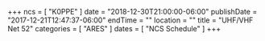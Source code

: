+++
ncs = [ "K0PPE" ]
date = "2018-12-30T21:00:00-06:00"
publishDate = "2017-12-21T12:47:37-06:00"
endTime = ""
location = ""
title = "UHF/VHF Net 52"
categories = [ "ARES" ]
dates = [ "NCS Schedule" ]
+++
